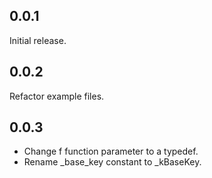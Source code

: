## 0.0.1

Initial release.

## 0.0.2

Refactor example files.

## 0.0.3

* Change f function parameter to a typedef.
* Rename _base_key constant to _kBaseKey.
